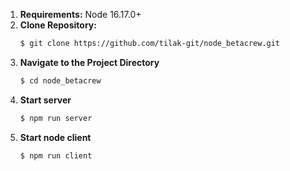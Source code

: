 1. **Requirements:** Node 16.17.0+
2. **Clone Repository:**
    ```bash
    $ git clone https://github.com/tilak-git/node_betacrew.git
    ```
3. **Navigate to the Project Directory**
    ```bash
    $ cd node_betacrew
    ```
4. **Start server**
    ```bash
    $ npm run server
    ```
5. **Start node client**
    ```bash
    $ npm run client
    ```
